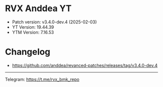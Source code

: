 # RVX Anddea YT
- Patch version: v3.4.0-dev.4 (2025-02-03)
- YT Version: 19.44.39
- YTM Version: 7.16.53
# Changelog
- https://github.com/anddea/revanced-patches/releases/tag/v3.4.0-dev.4
---
Telegram: https://t.me/rvx_bmk_repo
